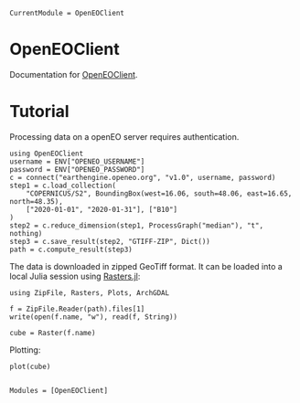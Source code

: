 ```@meta
CurrentModule = OpenEOClient
```

# OpenEOClient

Documentation for [OpenEOClient](https://github.com/Open-EO/openeo-julia-client).


# Tutorial

Processing data on a openEO server requires authentication.


```@example tutorial
using OpenEOClient
username = ENV["OPENEO_USERNAME"]
password = ENV["OPENEO_PASSWORD"]
c = connect("earthengine.openeo.org", "v1.0", username, password)
step1 = c.load_collection(
    "COPERNICUS/S2", BoundingBox(west=16.06, south=48.06, east=16.65, north=48.35),
    ["2020-01-01", "2020-01-31"], ["B10"]
)
step2 = c.reduce_dimension(step1, ProcessGraph("median"), "t", nothing)
step3 = c.save_result(step2, "GTIFF-ZIP", Dict())
path = c.compute_result(step3)
```

The data is downloaded in zipped GeoTiff format.
It can be loaded into a local Julia session using [Rasters.jl](https://rafaqz.github.io/Rasters.jl/stable/):

```@example tutorial
using ZipFile, Rasters, Plots, ArchGDAL

f = ZipFile.Reader(path).files[1]
write(open(f.name, "w"), read(f, String))

cube = Raster(f.name)
```

Plotting:

```@example tutorial
plot(cube)
```

```@index
```

```@autodocs
Modules = [OpenEOClient]
```
